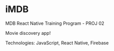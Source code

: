 # iMDB
MDB React Native Training Program - PROJ 02


Movie discovery app!

Technologies: JavaScript, React Native, Firebase
